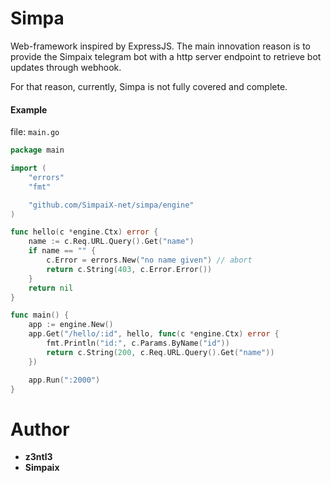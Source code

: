 # Simpa
Web-framework inspired by ExpressJS. The main innovation reason is to provide the Simpaix telegram bot with a http server endpoint to retrieve bot updates through webhook.

For that reason, currently, Simpa is not fully covered and complete.

#### Example
file: ``main.go``
```go
package main

import (
	"errors"
	"fmt"

	"github.com/SimpaiX-net/simpa/engine"
)

func hello(c *engine.Ctx) error {
	name := c.Req.URL.Query().Get("name")
	if name == "" {
		c.Error = errors.New("no name given") // abort
		return c.String(403, c.Error.Error())
	}
	return nil
}

func main() {
	app := engine.New()
	app.Get("/hello/:id", hello, func(c *engine.Ctx) error {
		fmt.Println("id:", c.Params.ByName("id"))
		return c.String(200, c.Req.URL.Query().Get("name"))
	})

	app.Run(":2000")
}

```

# Author
- **z3ntl3**
- **Simpaix**